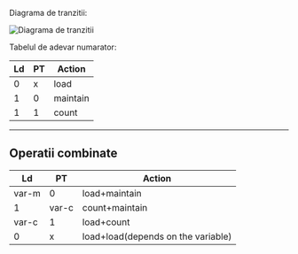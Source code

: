 Diagrama de tranzitii:

![Diagrama de tranzitii](/media/image1.emf)

Tabelul de adevar numarator:


Ld	| PT	| Action
----|-------|---------------
0	| x		| load
1	| 0		| maintain
1	| 1		| count
----------------------------
Operatii combinate
----------------------------
Ld	| PT	| Action
----|-------|---------------
var-m	| 0	| load+maintain
1	|var-c	|count+maintain
var-c	|1	| load+count
0	|x	| load+load(depends on the variable)


